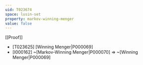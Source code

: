 ```yaml
---
uid: T023674
space: lusin-set
property: markov-winning-menger
value: false
---
```

[[Proof]]

* [T023625] [Winning Menger|P000069]
* [I000162] ~[Markov-Winning Menger|P000070] => ~[Winning Menger|P000069]

